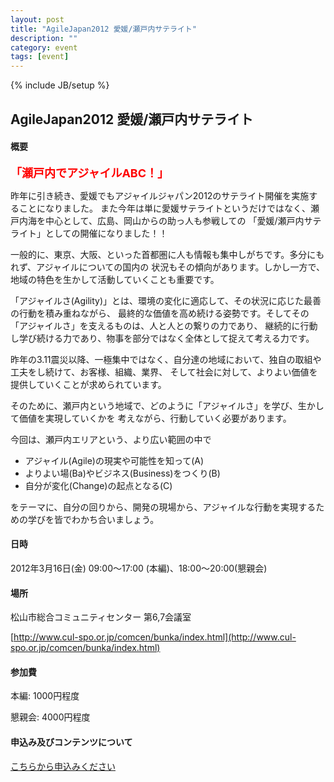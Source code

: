 ```yaml
---
layout: post
title: "AgileJapan2012 愛媛/瀬戸内サテライト"
description: ""
category: event
tags: [event]
---
```

{% include JB/setup %}


## AgileJapan2012 愛媛/瀬戸内サテライト


#### 概要

<font color="#ff0000" size="4"><b>「瀬戸内でアジャイルABC！」</b></font>

昨年に引き続き、愛媛でもアジャイルジャパン2012のサテライト開催を実施することになりました。
また今年は単に愛媛サテライトというだけではなく、瀬戸内海を中心として、広島、岡山からの助っ人も参戦しての
「愛媛/瀬戸内サテライト」としての開催になりました！！

一般的に、東京、大阪、といった首都圏に人も情報も集中しがちです。多分にもれず、アジャイルについての国内の
状況もその傾向があります。しかし一方で、地域の特色を生かして活動していくことも重要です。

「アジャイルさ(Agility)」とは、環境の変化に適応して、その状況に応じた最善の行動を積み重ねながら、
最終的な価値を高め続ける姿勢です。そしてその「アジャイルさ」を支えるものは、人と人との繋りの力であり、
継続的に行動し学び続ける力であり、物事を部分ではなく全体として捉えて考える力です。

昨年の3.11震災以降、一極集中ではなく、自分達の地域において、独自の取組や工夫をし続けて、お客様、組織、業界、
そして社会に対して、よりよい価値を提供していくことが求められています。

そのために、瀬戸内という地域で、どのように「アジャイルさ」を学び、生かして価値を実現していくかを
考えながら、行動していく必要があります。

今回は、瀬戸内エリアという、より広い範囲の中で
<ul>
  <li>アジャイル(Agile)の現実や可能性を知って(A)</li>
  <li>よりよい場(Ba)やビジネス(Business)をつくり(B)</li>
  <li>自分が変化(Change)の起点となる(C)</li>
</ul>
をテーマに、自分の回りから、開発の現場から、アジャイルな行動を実現するための学びを皆でわかち合いましょう。


#### 日時

2012年3月16日(金) 09:00〜17:00 (本編)、18:00〜20:00(懇親会)


#### 場所

松山市総合コミュニティセンター 第6,7会議室

[http://www.cul-spo.or.jp/comcen/bunka/index.html](http://www.cul-spo.or.jp/comcen/bunka/index.html)


#### 参加費

本編: 1000円程度

懇親会: 4000円程度


#### 申込み及びコンテンツについて

[こちらから申込みください](http://agile459.doorkeeper.jp/)
